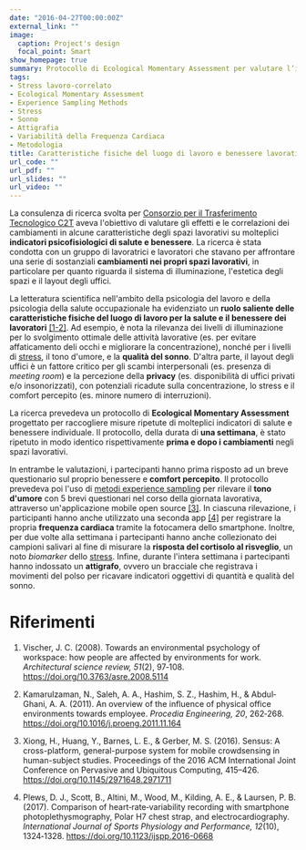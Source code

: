 ```yaml
---
date: "2016-04-27T00:00:00Z"
external_link: ""
image:
  caption: Project's design
  focal_point: Smart
show_homepage: true
summary: Protocollo di Ecological Momentary Assessment per valutare l’impatto di cambiamenti nelle caratteristiche fisiche degli spazi lavorativi (illuminazione, estetica, layout uffici) su molteplici indicatori self-report e psicofisiologici di benessere generale e lavorativo (comfort percepito, umore, sonno, variabilità della frequenza cardiaca e cortisolo).
tags:
- Stress lavoro-correlato
- Ecological Momentary Assessment
- Experience Sampling Methods
- Stress
- Sonno
- Attigrafia
- Variabilità della Frequenza Cardiaca
- Metodologia
title: Caratteristiche fisiche del luogo di lavoro e benessere lavorativo
url_code: ""
url_pdf: ""
url_slides: ""
url_video: ""
---
```


La consulenza di ricerca svolta per [Consorzio per il Trasferimento Tecnologico C2T](https://www.consorzioc2t.it/progetti/) aveva l'obiettivo di valutare gli effetti e le correlazioni dei cambiamenti in alcune caratteristiche degli spazi lavorativi su molteplici **indicatori psicofisiologici di salute e benessere**. La ricerca è stata condotta con un gruppo di lavoratrici e lavoratori che stavano per affrontare una serie di sostanziali **cambiamenti nei propri spazi lavorativi**, in particolare per quanto riguarda il sistema di illuminazione, l'estetica degli spazi e il layout degli uffici.

La letteratura scientifica nell'ambito della psicologia del lavoro e della psicologia della salute occupazionale ha evidenziato un **ruolo saliente delle caratteristiche fisiche del luogo di lavoro per la salute e il benessere dei lavoratori** [[1-2]](#references). Ad esempio, è nota la rilevanza dei livelli di illuminazione per lo svolgimento ottimale delle attività lavorative (es. per evitare affaticamento deli occhi e migliorare la concentrazione), nonché per i livelli di [stress](/psychophysiology-of-the-stress-response-when-does-stress-cause-ilness/), il tono d'umore, e la **qualità del sonno**. D'altra parte, il layout degli uffici è un fattore critico per gli scambi interpersonali (es. presenza di *meeting room*) e la percezione della **privacy** (es. disponibilità di uffici privati e/o insonorizzati), con potenziali ricadute sulla concentrazione, lo stress e il comfort percepito (es. minore numero di interruzioni).

La ricerca prevedeva un protocollo di **Ecological Momentary Assessment** progettato per raccogliere misure ripetute di molteplici indicatori di salute e benessere individuale. Il protocollo, della durata di **una settimana**, è stato ripetuto in modo identico rispettivamente **prima e dopo i cambiamenti** negli spazi lavorativi. 

In entrambe le valutazioni, i partecipanti hanno prima risposto ad un breve questionario sul proprio benessere e **comfort percepito**. Il protocollo prevedeva poi l'uso di [metodi experience sampling](/experience-sampling-methods-measuring-experiences-in-real-time/) per rilevare il **tono d'umore** con 5 brevi questionari nel corso della giornata lavorativa, attraverso un'applicazione mobile open source [[3]](#references). In ciascuna rilevazione, i participanti hanno anche utilizzato una seconda app [[4]](#references) per registrare la propria **frequenza cardiaca** tramite la fotocamera dello smartphone. Inoltre, per due volte alla settimana i partecipanti hanno anche collezionato dei campioni salivari al fine di misurare la **risposta del cortisolo al risveglio**, un noto *biomarker* dello [stress](/psychophysiology-of-the-stress-response-when-does-stress-cause-ilness/). Infine, durante l'intera settimana i partecipanti hanno indossato un **attigrafo**, ovvero un bracciale che registrava i movimenti del polso per ricavare indicatori oggettivi di quantità e qualità del sonno.

# Riferimenti

1. Vischer, J. C. (2008). Towards an environmental psychology of workspace: how people are affected by environments for work. *Architectural science review, 51*(2), 97‐108. https://doi.org/10.3763/asre.2008.5114

2. Kamarulzaman, N., Saleh, A. A., Hashim, S. Z., Hashim, H., & Abdul‐Ghani, A. A. (2011). An overview of the influence of physical office environments towards employee. *Procedia Engineering, 20*, 262‐268. https://doi.org/10.1016/j.proeng.2011.11.164

3. Xiong, H., Huang, Y., Barnes, L. E., & Gerber, M. S. (2016). Sensus: A cross-platform, general-purpose system for mobile crowdsensing in human-subject studies. Proceedings of the 2016 ACM International Joint Conference on Pervasive and Ubiquitous
Computing, 415–426. https://doi.org/10.1145/2971648.2971711

4. Plews, D. J., Scott, B., Altini, M., Wood, M., Kilding, A. E., & Laursen, P. B. (2017). Comparison of heart‐rate‐variability recording with smartphone photoplethysmography, Polar H7 chest strap, and electrocardiography. *International Journal of Sports Physiology and Performance, 12*(10), 1324‐1328. https://doi.org/10.1123/ijspp.2016-0668